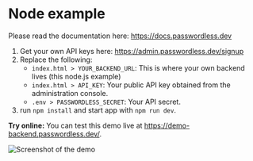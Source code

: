 # Node example

Please read the documentation here: https://docs.passwordless.dev

1. Get your own API keys here: https://admin.passwordless.dev/signup
2. Replace the following:
   - `index.html > YOUR_BACKEND_URL`: This is where your own backend lives (this node.js example)
   - `index.html > API_KEY`: Your public API key obtained from the administration console.
   - `.env > PASSWORDLESS_SECRET`: Your API secret.
3. run `npm install` and start app with `npm run dev`.

**Try online:** You can test this demo live at https://demo-backend.passwordless.dev/.

![Screenshot of the demo](https://user-images.githubusercontent.com/357283/238400654-8d2b67e3-4ec8-498a-bfc1-976918fd5414.png)
